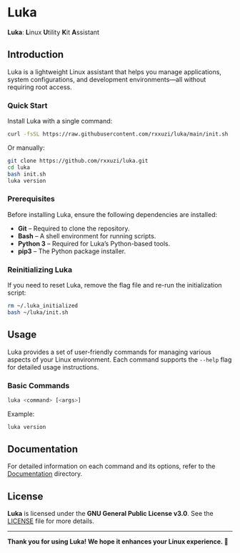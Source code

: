 # Luka

**Luka**: **L**inux **U**tility **K**it **A**ssistant

## Introduction

Luka is a lightweight Linux assistant that helps you manage applications, system configurations, and development environments—all without requiring root access.

### Quick Start

Install Luka with a single command:

```sh
curl -fsSL https://raw.githubusercontent.com/rxxuzi/luka/main/init.sh | sh
```

Or manually:

```sh
git clone https://github.com/rxxuzi/luka.git
cd luka
bash init.sh
luka version
```

### Prerequisites

Before installing Luka, ensure the following dependencies are installed:

- **Git** – Required to clone the repository.
- **Bash** – A shell environment for running scripts.
- **Python 3** – Required for Luka’s Python-based tools.
- **pip3** – The Python package installer.

### Reinitializing Luka

If you need to reset Luka, remove the flag file and re-run the initialization script:

```sh
rm ~/.luka_initialized
bash ~/luka/init.sh
```

## Usage

Luka provides a set of user-friendly commands for managing various aspects of your Linux environment. Each command supports the `--help` flag for detailed usage instructions.

### Basic Commands

```sh
luka <command> [<args>]
```

Example:

```sh
luka version
```

## Documentation

For detailed information on each command and its options, refer to the [Documentation](doc/) directory.

## License

**Luka** is licensed under the **GNU General Public License v3.0**. See the [LICENSE](LICENSE) file for more details.

---

**Thank you for using Luka! We hope it enhances your Linux experience. 🚀**  
